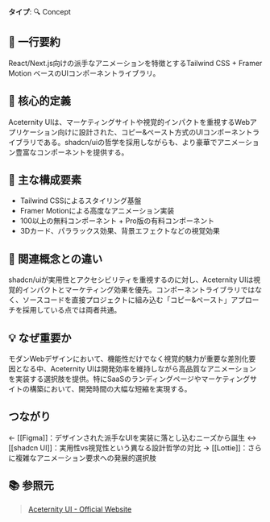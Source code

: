 **タイプ**: 🔍 Concept

## 📝 一行要約
React/Next.js向けの派手なアニメーションを特徴とするTailwind CSS + Framer Motion ベースのUIコンポーネントライブラリ。

## 🎯 核心的定義
Aceternity UIは、マーケティングサイトや視覚的インパクトを重視するWebアプリケーション向けに設計された、コピー&ペースト方式のUIコンポーネントライブラリである。shadcn/uiの哲学を採用しながらも、より豪華でアニメーション豊富なコンポーネントを提供する。

## 🌟 主な構成要素
- Tailwind CSSによるスタイリング基盤
- Framer Motionによる高度なアニメーション実装
- 100以上の無料コンポーネント + Pro版の有料コンポーネント
- 3Dカード、パララックス効果、背景エフェクトなどの視覚効果

## 🔄 関連概念との違い
shadcn/uiが実用性とアクセシビリティを重視するのに対し、Aceternity UIは視覚的インパクトとマーケティング効果を優先。コンポーネントライブラリではなく、ソースコードを直接プロジェクトに組み込む「コピー&ペースト」アプローチを採用している点では両者共通。

## 💡 なぜ重要か
モダンWebデザインにおいて、機能性だけでなく視覚的魅力が重要な差別化要因となる中、Aceternity UIは開発効率を維持しながら高品質なアニメーションを実装する選択肢を提供。特にSaaSのランディングページやマーケティングサイトの構築において、開発時間の大幅な短縮を実現する。

## つながり

← [[Figma]]：デザインされた派手なUIを実装に落とし込むニーズから誕生
↔ [[shadcn UI]]：実用性vs視覚性という異なる設計哲学の対比
→ [[Lottie]]：さらに複雑なアニメーション要求への発展的選択肢

## 📚 参照元
> [Aceternity UI - Official Website](https://ui.aceternity.com)
